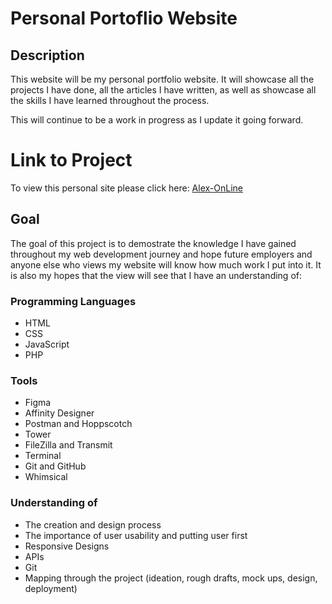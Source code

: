 # Personal Portoflio Website

## Description
This website will be my personal portfolio website. It will showcase all the projects I have done, all the articles I have written, as well as showcase all the skills I have learned throughout the process.

This will continue to be a work in progress as I update it going forward.

# Link to Project
To view this personal site please click here: 
[Alex-OnLine](https://alexvong.dev)

## Goal
The goal of this project is to demostrate the knowledge I have gained throughout my web development journey and hope future employers and anyone else who views my website will know how much work I put into it. It is also my hopes that the view will see that I have an understanding of:

### Programming Languages
* HTML
* CSS
* JavaScript
* PHP

### Tools
* Figma
* Affinity Designer
* Postman and Hoppscotch
* Tower
* FileZilla and Transmit
* Terminal
* Git and GitHub
* Whimsical


### Understanding of
* The creation and design process
* The importance of user usability and putting user first
* Responsive Designs
* APIs
* Git
* Mapping through the project (ideation, rough drafts, mock ups, design, deployment)



